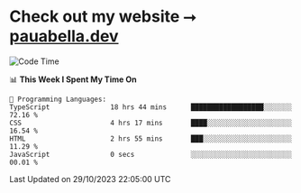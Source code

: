 # Check out my website ⭢ [pauabella.dev](https://pauabella.dev)

<!--START_SECTION:waka-->
![Code Time](http://img.shields.io/badge/Code%20Time-2%2C613%20hrs%2056%20mins-blue)

📊 **This Week I Spent My Time On** 

```text
💬 Programming Languages: 
TypeScript               18 hrs 44 mins      ██████████████████░░░░░░░   72.16 % 
CSS                      4 hrs 17 mins       ████░░░░░░░░░░░░░░░░░░░░░   16.54 % 
HTML                     2 hrs 55 mins       ███░░░░░░░░░░░░░░░░░░░░░░   11.29 % 
JavaScript               0 secs              ░░░░░░░░░░░░░░░░░░░░░░░░░   00.01 % 
```


 Last Updated on 29/10/2023 22:05:00 UTC
<!--END_SECTION:waka-->
